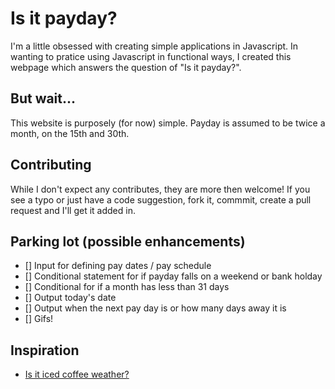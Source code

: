 # Is it payday?

I'm a little obsessed with creating simple applications in Javascript. In wanting to pratice using Javascript in functional ways, I created this webpage which answers the question of "Is it payday?". 

## But wait...
This website is purposely (for now) simple. Payday is assumed to be twice a month, on the 15th and 30th.

## Contributing

While I don't expect any contributes, they are more then welcome! If you see a typo or just have a code suggestion, fork it, commmit, create a pull request and I'll get it added in. 

## Parking lot (possible enhancements)

- [] Input for defining pay dates / pay schedule
- [] Conditional statement for if payday falls on a weekend or bank holday
- [] Conditional for if a month has less than 31 days
- [] Output today's date
- [] Output when the next pay day is or how many days away it is
- [] Gifs!

## Inspiration

* [Is it iced coffee weather?](http://isiticedcoffeeweather.com/)